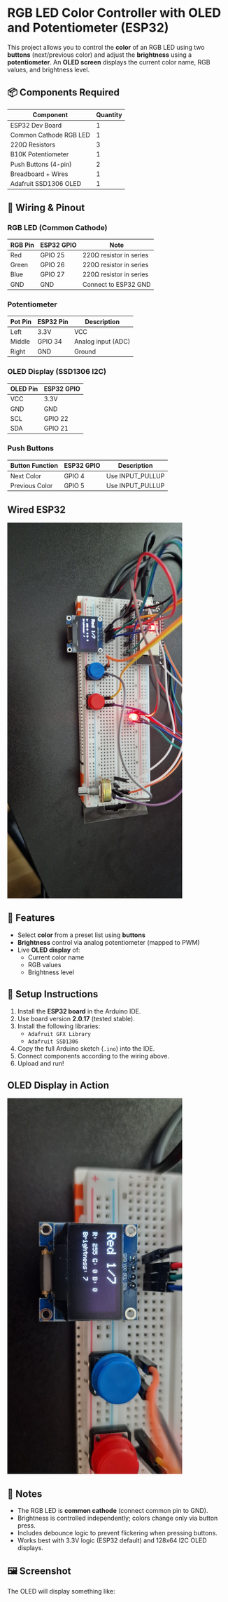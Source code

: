 # RGB LED Color Controller with OLED and Potentiometer (ESP32)

This project allows you to control the **color** of an RGB LED using two **buttons** (next/previous color) and adjust the **brightness** using a **potentiometer**. An **OLED screen** displays the current color name, RGB values, and brightness level.

## 📦 Components Required

| Component                | Quantity |
|--------------------------|----------|
| ESP32 Dev Board          | 1        |
| Common Cathode RGB LED   | 1        |
| 220Ω Resistors           | 3        |
| B10K Potentiometer       | 1        |
| Push Buttons (4-pin)     | 2        |
| Breadboard + Wires       | 1        |
| Adafruit SSD1306 OLED    | 1        |

## 🔌 Wiring & Pinout

### RGB LED (Common Cathode)

| RGB Pin | ESP32 GPIO | Note                    |
|---------|------------|-------------------------|
| Red     | GPIO 25    | 220Ω resistor in series |
| Green   | GPIO 26    | 220Ω resistor in series |
| Blue    | GPIO 27    | 220Ω resistor in series |
| GND     | GND        | Connect to ESP32 GND    |

### Potentiometer

| Pot Pin  | ESP32 Pin | Description        |
|----------|-----------|--------------------|
| Left     | 3.3V      | VCC                |
| Middle   | GPIO 34   | Analog input (ADC) |
| Right    | GND       | Ground             |

### OLED Display (SSD1306 I2C)

| OLED Pin | ESP32 GPIO |
|----------|------------|
| VCC      | 3.3V       |
| GND      | GND        |
| SCL      | GPIO 22    |
| SDA      | GPIO 21    |

### Push Buttons

| Button Function | ESP32 GPIO | Description                |
|------------------|------------|----------------------------|
| Next Color       | GPIO 4     | Use INPUT_PULLUP           |
| Previous Color   | GPIO 5     | Use INPUT_PULLUP           |


## Wired ESP32
<img src="wiring-esp32.jpg" alt="Wiring Diagram" width="400"/>

## 🧠 Features

- Select **color** from a preset list using **buttons**
- **Brightness** control via analog potentiometer (mapped to PWM)
- Live **OLED display** of:
  - Current color name
  - RGB values
  - Brightness level

## 🔧 Setup Instructions

1. Install the **ESP32 board** in the Arduino IDE.
2. Use board version **2.0.17** (tested stable).
3. Install the following libraries:
   - `Adafruit GFX Library`
   - `Adafruit SSD1306`
4. Copy the full Arduino sketch (`.ino`) into the IDE.
5. Connect components according to the wiring above.
6. Upload and run!

## OLED Display in Action

<img src="oled-esp32.jpg" alt="Wiring Diagram" width="400"/>

## 📝 Notes

- The RGB LED is **common cathode** (connect common pin to GND).
- Brightness is controlled independently; colors change only via button press.
- Includes debounce logic to prevent flickering when pressing buttons.
- Works best with 3.3V logic (ESP32 default) and 128x64 I2C OLED displays.

## 🖼️ Screenshot

The OLED will display something like:

